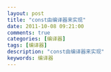 ```yaml
---
layout: post
title: "const由编译器来实现"
date: 2011-10-08 09:21:00 
comments: true
categories: [编译器]
tags: [编译器]
description: "const由编译器来实现"
keywords: 编译器
---
```





